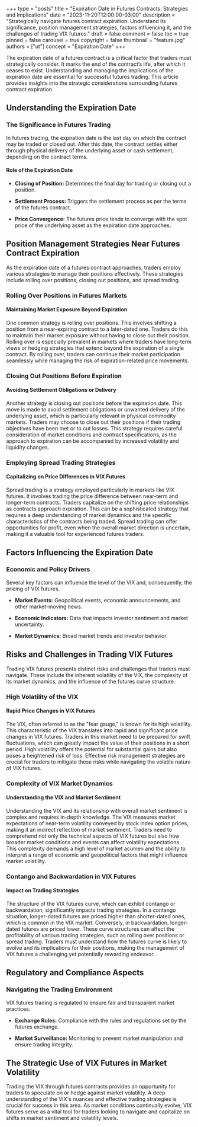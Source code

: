 +++
type = "posts"
title = "Expiration Date in Futures Contracts: Strategies and Implications"
date = "2023-11-20T12:00:00-03:00"
description = "Strategically navigate futures contract expiration: Understand its significance, position management strategies, factors influencing it, and the challenges of trading VIX futures." 
draft = false
comment = false
toc = true
pinned = false
carousel = true
copyright = false
thumbnail = "feature.jpg"
authors = ["ut"]
concept = "Expiration Date"
+++

The expiration date of a futures contract is a critical factor that
traders must strategically consider. It marks the end of the contract’s
life, after which it ceases to exist. Understanding and managing the
implications of the expiration date are essential for successful futures
trading. This article provides insights into the strategic
considerations surrounding futures contract expiration.

## Understanding the Expiration Date

### The Significance in Futures Trading

In futures trading, the expiration date is the last day on which the
contract may be traded or closed out. After this date, the contract
settles either through physical delivery of the underlying asset or cash
settlement, depending on the contract terms.

#### Role of the Expiration Date

-   **Closing of Position:** Determines the final day for trading or
    closing out a position.

-   **Settlement Process:** Triggers the settlement process as per the
    terms of the futures contract.

-   **Price Convergence:** The futures price tends to converge with the
    spot price of the underlying asset as the expiration date
    approaches.

## Position Management Strategies Near Futures Contract Expiration

As the expiration date of a futures contract approaches, traders employ
various strategies to manage their positions effectively. These
strategies include rolling over positions, closing out positions, and
spread trading.

### Rolling Over Positions in Futures Markets

#### Maintaining Market Exposure Beyond Expiration

One common strategy is rolling over positions. This involves shifting a
position from a near-expiring contract to a later-dated one. Traders do
this to maintain their market exposure without having to close out their
position. Rolling over is especially prevalent in markets where traders
have long-term views or hedging strategies that extend beyond the
expiration of a single contract. By rolling over, traders can continue
their market participation seamlessly while managing the risk of
expiration-related price movements.

### Closing Out Positions Before Expiration

#### Avoiding Settlement Obligations or Delivery

Another strategy is closing out positions before the expiration date.
This move is made to avoid settlement obligations or unwanted delivery
of the underlying asset, which is particularly relevant in physical
commodity markets. Traders may choose to close out their positions if
their trading objectives have been met or to cut losses. This strategy
requires careful consideration of market conditions and contract
specifications, as the approach to expiration can be accompanied by
increased volatility and liquidity changes.

### Employing Spread Trading Strategies

#### Capitalizing on Price Differences in VIX Futures

Spread trading is a strategy employed particularly in markets like VIX
futures. It involves trading the price difference between near-term and
longer-term contracts. Traders capitalize on the shifting price
relationships as contracts approach expiration. This can be a
sophisticated strategy that requires a deep understanding of market
dynamics and the specific characteristics of the contracts being traded.
Spread trading can offer opportunities for profit, even when the overall
market direction is uncertain, making it a valuable tool for experienced
futures traders.

## Factors Influencing the Expiration Date

### Economic and Policy Drivers

Several key factors can influence the level of the VIX and,
consequently, the pricing of VIX futures.

-   **Market Events:** Geopolitical events, economic announcements, and
    other market-moving news.

-   **Economic Indicators:** Data that impacts investor sentiment and
    market uncertainty.

-   **Market Dynamics:** Broad market trends and investor behavior.

## Risks and Challenges in Trading VIX Futures

Trading VIX futures presents distinct risks and challenges that traders
must navigate. These include the inherent volatility of the VIX, the
complexity of its market dynamics, and the influence of the futures
curve structure.

### High Volatility of the VIX

#### Rapid Price Changes in VIX Futures

The VIX, often referred to as the "fear gauge," is known for its high
volatility. This characteristic of the VIX translates into rapid and
significant price changes in VIX futures. Traders in this market need to
be prepared for swift fluctuations, which can greatly impact the value
of their positions in a short period. High volatility offers the
potential for substantial gains but also poses a heightened risk of
loss. Effective risk management strategies are crucial for traders to
mitigate these risks while navigating the volatile nature of VIX
futures.

### Complexity of VIX Market Dynamics

#### Understanding the VIX and Market Sentiment

Understanding the VIX and its relationship with overall market sentiment
is complex and requires in-depth knowledge. The VIX measures market
expectations of near-term volatility conveyed by stock index option
prices, making it an indirect reflection of market sentiment. Traders
need to comprehend not only the technical aspects of VIX futures but
also how broader market conditions and events can affect volatility
expectations. This complexity demands a high level of market acumen and
the ability to interpret a range of economic and geopolitical factors
that might influence market volatility.

### Contango and Backwardation in VIX Futures

#### Impact on Trading Strategies

The structure of the VIX futures curve, which can exhibit contango or
backwardation, significantly impacts trading strategies. In a contango
situation, longer-dated futures are priced higher than shorter-dated
ones, which is common in the VIX market. Conversely, in backwardation,
longer-dated futures are priced lower. These curve structures can affect
the profitability of various trading strategies, such as rolling over
positions or spread trading. Traders must understand how the futures
curve is likely to evolve and its implications for their positions,
making the management of VIX futures a challenging yet potentially
rewarding endeavor.

## Regulatory and Compliance Aspects

### Navigating the Trading Environment

VIX futures trading is regulated to ensure fair and transparent market
practices.

-   **Exchange Rules:** Compliance with the rules and regulations set by
    the futures exchange.

-   **Market Surveillance:** Monitoring to prevent market manipulation
    and ensure trading integrity.

## The Strategic Use of VIX Futures in Market Volatility

Trading the VIX through futures contracts provides an opportunity for
traders to speculate on or hedge against market volatility. A deep
understanding of the VIX's nuances and effective trading strategies is
crucial for success in this area. As market conditions continually
evolve, VIX futures serve as a vital tool for traders looking to
navigate and capitalize on shifts in market sentiment and volatility
levels.

